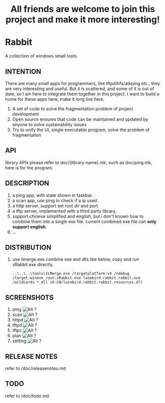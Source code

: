 
# <center>All friends are welcome to join this project and make it more interesting!</center>

# Rabbit
A collection of windows small tools.

## INTENTION  
There are many small apps for programmers, like tftpd/hfs/atkping etc., they are very interesting and useful.
But it is scattered, and some of it is out of date, so I am here to integrate them together in this project.
I want to build a home for these apps here, make it long live here.
1. A set of code to solve the fragmentation problem of project development
2. Open source ensures that code can be maintained and updated by anyone to solve sustainability issues
3. Try to unify the UI, single executable program, solve the problem of fragmentation

## API
library APIs please refer to doc/{library name}.mk, such as doc/ping.mk, here is for the program.

## DESCRIPTION
1. a ping app, with state shown in taskbar.
2. a scan app, use ping to check if a ip used.
3. a http server, support set root dir and port.
4. a tftp server, implemented with a third party library.
5. support chinese simplified and english, but i don't known how to combine them into a single exe file. current combined exe file can **only support english**.
6. ...

## DISTRIBUTION
1. use ilmerge.exe combine exe and dlls like below, copy and run sRabbit.exe directly.  
	```
	..\..\..\tools\ILMerge.exe /targetplatform:v4 /ndebug /target:winexe /out:sRabbit.exe lazebird.rabbit.rabbit.exe /wildcards *.dll zh-CN/lazebird.rabbit.rabbit.resources.dll
	```

## SCREENSHOTS
1. ping ![Alt ?](./resources/ping.PNG)  
2. scan ![Alt ?](./resources/scan.PNG)  
3. httpd ![Alt ?](./resources/httpd.PNG)  
4. tftpd ![Alt ?](./resources/tftpd.PNG)  
5. tftpc ![Alt ?](./resources/tftpc.PNG)  
6. plan ![Alt ?](./resources/plan.PNG)  
7. setting ![Alt ?](./resources/setting.PNG)  

## RELEASE NOTES
refer to /doc/releasenotes.md

## TODO
refer to /doc/todo.md
